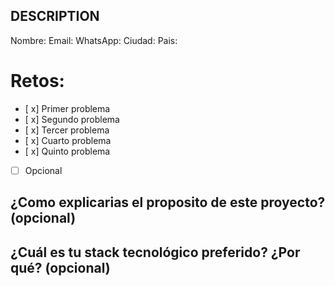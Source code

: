 ## DESCRIPTION

Nombre:
Email:
WhatsApp:
Ciudad:
Pais:

# Retos:
  - [ x] Primer problema
  - [ x] Segundo problema
  - [ x] Tercer problema
  - [ x] Cuarto problema
  - [ x] Quinto problema
  - [ ] Opcional

## ¿Como explicarias el proposito de este proyecto? (opcional)


## ¿Cuál es tu stack tecnológico preferido? ¿Por qué? (opcional)
